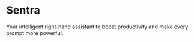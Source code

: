 # Sentra
Your intelligent right-hand assistant to boost productivity and make every prompt more powerful.
